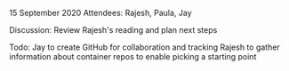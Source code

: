 15 September 2020
Attendees: Rajesh, Paula, Jay

Discussion:
Review Rajesh's reading and plan next steps

Todo:
Jay to create GitHub for collaboration and tracking
Rajesh to gather information about container repos to enable picking a starting point
